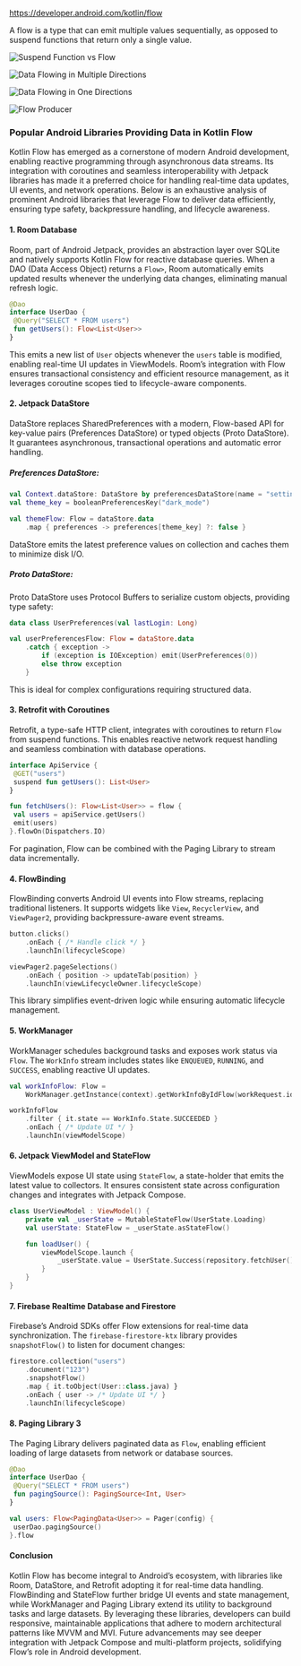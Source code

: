 

https://developer.android.com/kotlin/flow

A flow is a type that can emit multiple values sequentially, as opposed to suspend functions 
that return only a single value.

![Suspend Function vs Flow](../diagrams/kotlin/flow/suspend_fun_vs_reactive.png)

![Data Flowing in Multiple Directions](../diagrams/kotlin/flow/data_flowing_in_multiple_directions.png)

![Data Flowing in One Directions](../diagrams/kotlin/flow/data_flowing_in_one_direction.png)

![Flow Producer ](../diagrams/kotlin/flow/flow_producer_emits_consumer_collects.png)

### Popular Android Libraries Providing Data in Kotlin Flow

Kotlin Flow has emerged as a cornerstone of modern Android development, enabling reactive 
programming through asynchronous data streams. Its integration with coroutines and seamless 
interoperability with Jetpack libraries has made it a preferred choice for handling real-time 
data updates, UI events, and network operations. Below is an exhaustive analysis of prominent 
Android libraries that leverage Flow to deliver data efficiently, ensuring type safety, 
backpressure handling, and lifecycle awareness.

#### 1. Room Database
Room, part of Android Jetpack, provides an abstraction layer over SQLite and natively supports 
Kotlin Flow for reactive database queries. When a DAO (Data Access Object) returns a `Flow>`, 
Room automatically emits updated results whenever the underlying data changes, eliminating 
manual refresh logic.    

```kotlin  
@Dao
interface UserDao {
 @Query("SELECT * FROM users")
 fun getUsers(): Flow<List<User>>
}
```
This emits a new list of `User` objects whenever the `users` table is modified, enabling 
real-time UI updates in ViewModels. Room’s integration with Flow ensures transactional 
consistency and efficient resource management, as it leverages coroutine scopes tied to 
lifecycle-aware components.    

#### 2. Jetpack DataStore
DataStore replaces SharedPreferences with a modern, Flow-based API for key-value pairs 
(Preferences DataStore) or typed objects (Proto DataStore). It guarantees asynchronous, 
transactional operations and automatic error handling.   

##### Preferences DataStore:
```kotlin  
val Context.dataStore: DataStore by preferencesDataStore(name = "settings")  
val theme_key = booleanPreferencesKey("dark_mode")  

val themeFlow: Flow = dataStore.data  
    .map { preferences -> preferences[theme_key] ?: false }  
```
DataStore emits the latest preference values on collection and caches them to minimize disk I/O.

##### Proto DataStore:
Proto DataStore uses Protocol Buffers to serialize custom objects, providing type safety:
```kotlin  
data class UserPreferences(val lastLogin: Long)  

val userPreferencesFlow: Flow = dataStore.data  
    .catch { exception ->  
        if (exception is IOException) emit(UserPreferences(0))  
        else throw exception  
    }  
```
This is ideal for complex configurations requiring structured data.

#### 3. Retrofit with Coroutines
Retrofit, a type-safe HTTP client, integrates with coroutines to return `Flow` from suspend 
functions. This enables reactive network request handling and seamless combination with database 
operations.   

```kotlin  
interface ApiService {
 @GET("users")
 suspend fun getUsers(): List<User>
}

fun fetchUsers(): Flow<List<User>> = flow {
 val users = apiService.getUsers()
 emit(users)
}.flowOn(Dispatchers.IO)
```
For pagination, Flow can be combined with the Paging Library to stream data incrementally.

#### 4. FlowBinding
FlowBinding converts Android UI events into Flow streams, replacing traditional listeners. It 
supports widgets like `View`, `RecyclerView`, and `ViewPager2`, providing backpressure-aware 
event streams.   

```kotlin  
button.clicks()  
    .onEach { /* Handle click */ }  
    .launchIn(lifecycleScope)  

viewPager2.pageSelections()  
    .onEach { position -> updateTab(position) }  
    .launchIn(viewLifecycleOwner.lifecycleScope)  
```
This library simplifies event-driven logic while ensuring automatic lifecycle management.

#### 5. WorkManager
WorkManager schedules background tasks and exposes work status via `Flow`. The `WorkInfo` stream 
includes states like `ENQUEUED`, `RUNNING`, and `SUCCESS`, enabling reactive UI updates.   

```kotlin  
val workInfoFlow: Flow =  
    WorkManager.getInstance(context).getWorkInfoByIdFlow(workRequest.id)  

workInfoFlow  
    .filter { it.state == WorkInfo.State.SUCCEEDED }  
    .onEach { /* Update UI */ }  
    .launchIn(viewModelScope)  
```

#### 6. Jetpack ViewModel and StateFlow
ViewModels expose UI state using `StateFlow`, a state-holder that emits the latest value to 
collectors. It ensures consistent state across configuration changes and integrates with Jetpack 
Compose.   

```kotlin  
class UserViewModel : ViewModel() {  
    private val _userState = MutableStateFlow(UserState.Loading)  
    val userState: StateFlow = _userState.asStateFlow()  

    fun loadUser() {  
        viewModelScope.launch {  
            _userState.value = UserState.Success(repository.fetchUser())  
        }  
    }  
}  
```

#### 7. Firebase Realtime Database and Firestore
Firebase’s Android SDKs offer Flow extensions for real-time data synchronization. The 
`firebase-firestore-ktx` library provides `snapshotFlow()` to listen for document changes:   

```kotlin  
firestore.collection("users")  
    .document("123")  
    .snapshotFlow()  
    .map { it.toObject(User::class.java) }  
    .onEach { user -> /* Update UI */ }  
    .launchIn(lifecycleScope)  
```

#### 8. Paging Library 3
The Paging Library delivers paginated data as `Flow`, enabling efficient loading of large 
datasets from network or database sources.  

```kotlin  
@Dao
interface UserDao {
 @Query("SELECT * FROM users")
 fun pagingSource(): PagingSource<Int, User>
}

val users: Flow<PagingData<User>> = Pager(config) {
 userDao.pagingSource()
}.flow
```

#### Conclusion
Kotlin Flow has become integral to Android’s ecosystem, with libraries like Room, DataStore, and 
Retrofit adopting it for real-time data handling. FlowBinding and StateFlow further bridge UI 
events and state management, while WorkManager and Paging Library extend its utility to 
background tasks and large datasets. By leveraging these libraries, developers can build 
responsive, maintainable applications that adhere to modern architectural patterns like MVVM and 
MVI. Future advancements may see deeper integration with Jetpack Compose and 
multi-platform projects, solidifying Flow’s role in Android development.       
